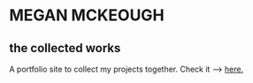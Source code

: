 # MEGAN MCKEOUGH
## the collected works

A portfolio site to collect my projects together.
Check it --> [here.](https://meganmckeough.github.io/portfolio/)